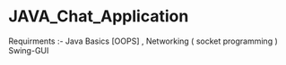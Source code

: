 # JAVA_Chat_Application
Requirments :-  Java Basics [OOPS] , Networking ( socket programming ) Swing-GUI 

